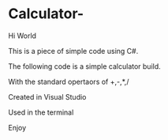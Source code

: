 # Calculator-

Hi World

This is a piece of simple code using C#.

The following code is a simple calculator build. 

With the standard opertaors of +,-,*,/

Created in Visual Studio

Used in the terminal 

Enjoy 
